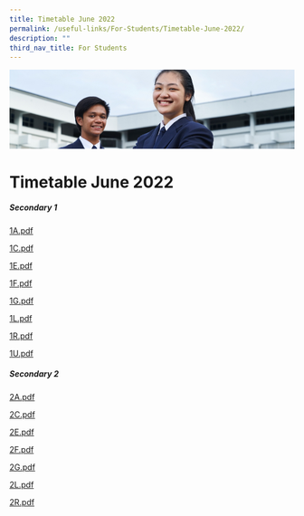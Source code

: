 ```yaml
---
title: Timetable June 2022
permalink: /useful-links/For-Students/Timetable-June-2022/
description: ""
third_nav_title: For Students
---
```

![](/images/Useful%20Links.jpg)

Timetable June 2022
===================

##### **Secondary 1**

[1A.pdf](/files/1A.pdf)

[1C.pdf](/files/1C.pdf)

[1E.pdf](/files/1E.pdf)

[1F.pdf](/files/1F.pdf)

[1G.pdf](/files/1G.pdf)

[1L.pdf](/files/1L.pdf)

[1R.pdf](/files/1R.pdf)

[1U.pdf](/files/1U.pdf)

##### **Secondary 2**

[2A.pdf](/files/2A.pdf)

[2C.pdf](/files/2C.pdf)

[2E.pdf](/files/2E.pdf)

[2F.pdf](/files/2F.pdf)

[2G.pdf](/files/2G.pdf)

[2L.pdf](/files/2L.pdf)

[2R.pdf](/files/2R.pdf)